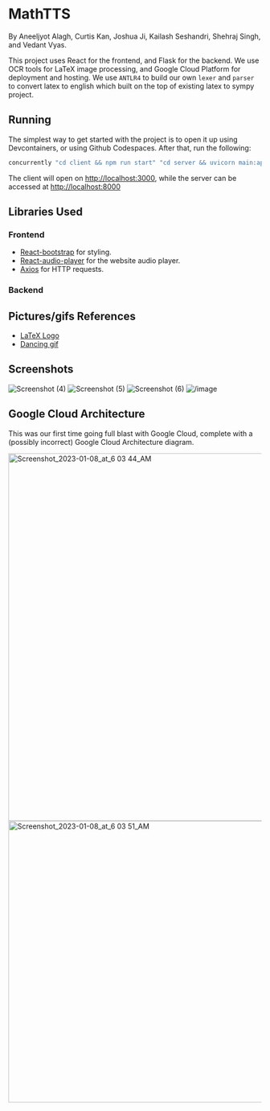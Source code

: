 # MathTTS

By Aneeljyot Alagh, Curtis Kan, Joshua Ji, Kailash Seshandri, Shehraj Singh, and Vedant Vyas.

This project uses React for the frontend, and Flask for the backend. We use OCR tools for LaTeX image processing, and Google Cloud Platform for deployment and hosting. We use ```ANTLR4``` to build our own ```lexer``` and ```parser``` to convert latex to english which built on the top of existing latex to sympy project. 

## Running

The simplest way to get started with the project is to open it up using Devcontainers, or using Github Codespaces. After that, run the following:

```bash
concurrently "cd client && npm run start" "cd server && uvicorn main:app --reload"
```

The client will open on [http://localhost:3000](http://localhost:3000), while the server can be accessed at [http://localhost:8000](http://localhost:8000)

## Libraries Used

### Frontend
- [React-bootstrap](https://react-bootstrap.github.io/) for styling.
- [React-audio-player](https://www.npmjs.com/package/react-audio-player) for the website audio player.
- [Axios](https://www.npmjs.com/package/axios) for HTTP requests.
### Backend


## Pictures/gifs References
- [LaTeX Logo](https://brandslogos.com/wp-content/uploads/images/latex-logo-vector.svg)
- [Dancing gif](https://media.tenor.com/MjdDlyCEARcAAAAC/math-dance.gif)

## Screenshots
![Screenshot (4)](https://user-images.githubusercontent.com/68800077/211209850-f9a9588e-2184-4850-a3dd-6cef3fd6227d.png)
![Screenshot (5)](https://user-images.githubusercontent.com/68800077/211209855-594f0dcd-01ab-49a8-8c70-ce8e9302d5d8.png)
![Screenshot (6)](https://user-images.githubusercontent.com/68800077/211210048-2289858b-eff1-4d7b-b6bb-42e37d0585fa.png)
![/image](https://user-images.githubusercontent.com/68800077/211212030-a4e0f45a-ac52-4094-b6f1-62e75c381e57.png)

## Google Cloud Architecture

This was our first time going full blast with Google Cloud, complete with a (possibly incorrect) Google Cloud Architecture diagram. 

<img width="731" alt="Screenshot_2023-01-08_at_6 03 44_AM" src="https://user-images.githubusercontent.com/11809774/211212377-eb94813d-2a76-4c9d-8585-620ea3bbf4a2.png">
<img width="560" alt="Screenshot_2023-01-08_at_6 03 51_AM" src="https://user-images.githubusercontent.com/11809774/211212380-38669172-e1c1-4247-bf5f-866651aac7da.png">
